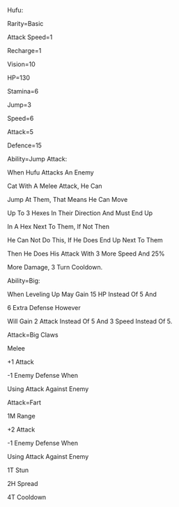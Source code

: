 Hufu:

Rarity=Basic

Attack Speed=1

Recharge=1

Vision=10

HP=130

Stamina=6

Jump=3

Speed=6

Attack=5

Defence=15

Ability=Jump Attack:

When Hufu Attacks An Enemy

Cat With A Melee Attack, He Can

Jump At Them, That Means He Can Move

Up To 3 Hexes In Their Direction And Must End Up

In A Hex Next To Them, If Not Then

He Can Not Do This, If He Does End Up Next To Them

Then He Does His Attack With 3 More Speed And 25%

More Damage, 3 Turn Cooldown.

Ability=Big:

When Leveling Up May Gain 15 HP Instead Of 5 And 

6 Extra Defense However

Will Gain 2 Attack Instead Of 5 And 3 Speed Instead Of 5.

Attack=Big Claws

Melee

+1 Attack

-1 Enemy Defense When

Using Attack Against Enemy

Attack=Fart

1M Range

+2 Attack

-1 Enemy Defense When

Using Attack Against Enemy

1T Stun

2H Spread

4T Cooldown
